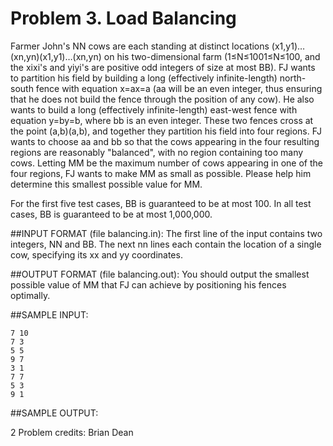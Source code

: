 # Problem 3. Load Balancing

Farmer John's NN cows are each standing at distinct locations (x1,y1)…(xn,yn)(x1,y1)…(xn,yn) on his two-dimensional farm (1≤N≤1001≤N≤100, and the xixi's and yiyi's are positive odd integers of size at most BB). FJ wants to partition his field by building a long (effectively infinite-length) north-south fence with equation x=ax=a (aa will be an even integer, thus ensuring that he does not build the fence through the position of any cow). He also wants to build a long (effectively infinite-length) east-west fence with equation y=by=b, where bb is an even integer. These two fences cross at the point (a,b)(a,b), and together they partition his field into four regions.
FJ wants to choose aa and bb so that the cows appearing in the four resulting regions are reasonably "balanced", with no region containing too many cows. Letting MM be the maximum number of cows appearing in one of the four regions, FJ wants to make MM as small as possible. Please help him determine this smallest possible value for MM.

For the first five test cases, BB is guaranteed to be at most 100. In all test cases, BB is guaranteed to be at most 1,000,000.

##INPUT FORMAT (file balancing.in):
The first line of the input contains two integers, NN and BB. The next nn lines each contain the location of a single cow, specifying its xx and yy coordinates.

##OUTPUT FORMAT (file balancing.out):
You should output the smallest possible value of MM that FJ can achieve by positioning his fences optimally.

##SAMPLE INPUT:
```
7 10
7 3
5 5
9 7
3 1
7 7
5 3
9 1
```

##SAMPLE OUTPUT:

2
Problem credits: Brian Dean